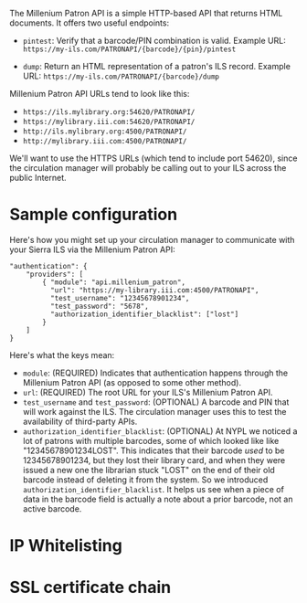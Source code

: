 The Millenium Patron API is a simple HTTP-based API that returns HTML documents. It offers two useful endpoints:

* `pintest`: Verify that a barcode/PIN combination is valid. Example URL: `https://my-ils.com/PATRONAPI/{barcode}/{pin}/pintest`

* `dump`: Return an HTML representation of a patron's ILS record. Example URL: `https://my-ils.com/PATRONAPI/{barcode}/dump`

Millenium Patron API URLs tend to look like this:

* `https://ils.mylibrary.org:54620/PATRONAPI/`
* `https://mylibrary.iii.com:54620/PATRONAPI/`
* `http://ils.mylibrary.org:4500/PATRONAPI/`
* `http://mylibrary.iii.com:4500/PATRONAPI/`

We'll want to use the HTTPS URLs (which tend to include port 54620), since the circulation manager will probably be calling out to your ILS across the public Internet.

# Sample configuration

Here's how you might set up your circulation manager to communicate with your Sierra ILS via the Millenium Patron API:

```
"authentication": {
    "providers": [
        { "module": "api.millenium_patron",
          "url": "https://my-library.iii.com:4500/PATRONAPI",
          "test_username": "12345678901234",
          "test_password": "5678",
          "authorization_identifier_blacklist": ["lost"]
        }
    ]
}
```

Here's what the keys mean:

* `module`: (REQUIRED) Indicates that authentication happens through the Millenium Patron API (as opposed to some other method).
* `url`: (REQUIRED) The root URL for your ILS's Millenium Patron API.
* `test_username` and `test_password`: (OPTIONAL) A barcode and PIN that will work against the ILS. The circulation manager uses this to test the availability of third-party APIs.
* `authorization_identifier_blacklist`: (OPTIONAL) At NYPL we noticed a lot of patrons with multiple barcodes, some of which looked like like "12345678901234LOST". This indicates that their barcode _used_ to be 12345678901234, but they lost their library card, and when they were issued a new one the librarian stuck "LOST" on the end of their old barcode instead of deleting it from the system. So we introduced `authorization_identifier_blacklist`. It helps us see when a piece of data in the barcode field is actually a note about a prior barcode, not an active barcode.

# IP Whitelisting

# SSL certificate chain